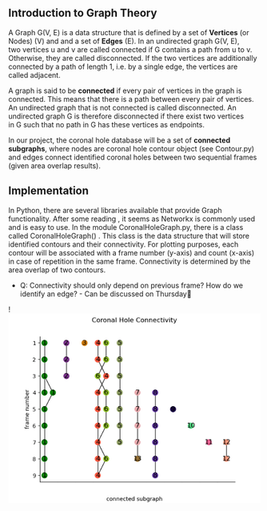 ## Introduction to Graph Theory

A Graph G(V, E) is a data structure that is defined by a set of **Vertices** (or Nodes) (V) and and a set of **Edges** (E).
In an undirected graph G(V, E), two vertices u and v are called connected if G contains a path from u to v. 
Otherwise, they are called disconnected. If the two vertices are additionally connected by a path of length 1, 
i.e. by a single edge, the vertices are called adjacent. 

A graph is said to be **connected** if every pair of vertices in the graph is connected. 
This means that there is a path between every pair of vertices.
An undirected graph that is not connected is called disconnected. 
An undirected graph G is therefore disconnected if there exist two vertices in G such that no path in G has these vertices as endpoints. 

In our project, the coronal hole database will be a set of **connected subgraphs**, where nodes are coronal hole contour object (see Contour.py) and edges connect identified coronal holes between two sequential frames (given area overlap results). 

## Implementation

In Python, there are several libraries available that provide Graph functionality. After some reading , 
it seems as Networkx is commonly used and is easy to use. In the module CoronalHoleGraph.py, 
there is a class called CoronalHoleGraph() . This class is the data structure that will store identified 
contours and their connectivity. For plotting purposes, each contour will be associated with a frame number (y-axis) 
and count (x-axis) in case of repetition in the same frame. Connectivity is determined by the area overlap of two contours. 

- Q: Connectivity should only depend on previous frame? How do we identify an edge? - Can be discussed on Thursday🙂

!![](images/connectivity_frame9.png)